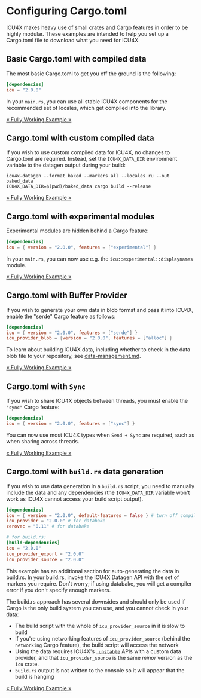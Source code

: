 # Configuring Cargo.toml

ICU4X makes heavy use of small crates and Cargo features in order to be highly modular. These examples are intended to help you set up a Cargo.toml file to download what you need for ICU4X.

## Basic Cargo.toml with compiled data

The most basic Cargo.toml to get you off the ground is the following:

```toml
[dependencies]
icu = "2.0.0"
```

In your `main.rs`, you can use all stable ICU4X components for the recommended set of locales, which get compiled into the library.

[« Fully Working Example »](default)

## Cargo.toml with custom compiled data

If you wish to use custom compiled data for ICU4X, no changes to Cargo.toml are required. Instead, set the `ICU4X_DATA_DIR` environment variable to the
datagen output during your build:

```command
icu4x-datagen --format baked --markers all --locales ru --out baked_data
ICU4X_DATA_DIR=$(pwd)/baked_data cargo build --release
```

[« Fully Working Example »](custom_compiled)

## Cargo.toml with experimental modules

Experimental modules are hidden behind a Cargo feature:

```toml
[dependencies]
icu = { version = "2.0.0", features = ["experimental"] }
```

In your `main.rs`, you can now use e.g. the `icu::experimental::displaynames` module.

[« Fully Working Example »](experimental)

## Cargo.toml with Buffer Provider

If you wish to generate your own data in blob format and pass it into ICU4X, enable the "serde" Cargo feature as follows:

```toml
[dependencies]
icu = { version = "2.0.0", features = ["serde"] }
icu_provider_blob = {version = "2.0.0", features = ["alloc"] }
```

To learn about building ICU4X data, including whether to check in the data blob file to your repository, see [data-management.md](./data-management.md).

[« Fully Working Example »](buffer)

## Cargo.toml with `Sync`

If you wish to share ICU4X objects between threads, you must enable the `"sync"` Cargo feature:

```toml
[dependencies]
icu = { version = "2.0.0", features = ["sync"] }
```

You can now use most ICU4X types when `Send + Sync` are required, such as when sharing across threads.

[« Fully Working Example »](sync)

## Cargo.toml with `build.rs` data generation

If you wish to use data generation in a `build.rs` script, you need to manually include the data and any dependencies (the `ICU4X_DATA_DIR` variable won't work as ICU4X cannot access your build script output).

```toml
[dependencies]
icu = { version = "2.0.0", default-features = false } # turn off compiled_data
icu_provider = "2.0.0" # for databake
zerovec = "0.11" # for databake

# for build.rs:
[build-dependencies]
icu = "2.0.0"
icu_provider_export = "2.0.0"
icu_provider_source = "2.0.0"
```

This example has an additional section for auto-generating the data in build.rs. In your build.rs, invoke the ICU4X Datagen API with the set of markers you require. Don't worry; if using databake, you will get a compiler error if you don't specify enough markers.

The build.rs approach has several downsides and should only be used if Cargo is the only build system you can use, and you cannot check in your data:
* The build script with the whole of `icu_provider_source` in it is slow to build
* If you're using networking features of `icu_provider_source` (behind the `networking` Cargo feature), the build script will access the network
* Using the data requires ICU4X's [`_unstable`](https://docs.rs/icu_provider/latest/icu_provider/constructors/index.html) APIs with a custom data provider, and that `icu_provider_source` is the same *minor* version as the `icu` crate.
* `build.rs` output is not written to the console so it will appear that the build is hanging

[« Fully Working Example »](baked)